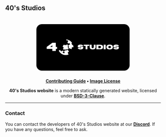 ## 40's Studios

<h1 align="center">
    <a href="https://github.com/fortiesstudios" target="_blank">
        <img height="60%" width="60%" src="src\images\logo\banner-corner-60px.png"><br>
    </a>
</h1>

<p align="center">
    <b><a href="CONTRIBUTING.md">Contributing Guide</a> • <a href="src/images/logo/README.md">Image License</a></b>
</p>

<p align="center">
   <b>40's Studios website</b> is a modern statically generated website, licensed under <a href="LICENSE.md"><b>BSD-3-Clause</b></a>.
</p>

---

### Contact

You can contact the developers of 40's Studios website at our <b><a href="https://discord.com/invite/wDNqXZ7wpq">Discord</a></b>. If you have any questions, feel free to ask.
